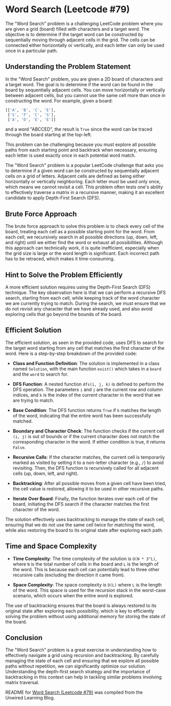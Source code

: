# Word Search (Leetcode #79)

The "Word Search" problem is a challenging LeetCode problem where you are given a grid (board) filled with characters and a target word. The objective is to determine if the target word can be constructed by sequentially moving through adjacent cells in the grid. The cells can be connected either horizontally or vertically, and each letter can only be used once in a particular path.

## Understanding the Problem Statement

In the "Word Search" problem, you are given a 2D board of characters and a target word. The goal is to determine if the word can be found in the board by sequentially adjacent cells. You can move horizontally or vertically between adjacent cells, but you cannot use the same cell more than once in constructing the word. For example, given a board:

```python
[['A', 'B', 'C', 'E'],
 ['S', 'F', 'C', 'S'],
 ['A', 'D', 'E', 'E']]
```

and a word "ABCCED", the result is `True` since the word can be traced through the board starting at the top-left.

This problem can be challenging because you must explore all possible paths from each starting point and backtrack when necessary, ensuring each letter is used exactly once in each potential word match.

The "Word Search" problem is a popular LeetCode challenge that asks you to determine if a given word can be constructed by sequentially adjacent cells on a grid of letters. Adjacent cells are defined as being either horizontally or vertically neighboring. Each letter must be used only once, which means we cannot revisit a cell. This problem often tests one's ability to effectively traverse a matrix in a recursive manner, making it an excellent candidate to apply Depth-First Search (DFS).

## Brute Force Approach

The brute force approach to solve this problem is to check every cell of the board, treating each cell as a possible starting point for the word. From each cell, we recursively search in all possible directions (up, down, left, and right) until we either find the word or exhaust all possibilities. Although this approach can technically work, it is quite inefficient, especially when the grid size is large or the word length is significant. Each incorrect path has to be retraced, which makes it time-consuming.

## Hint to Solve the Problem Efficiently

A more efficient solution requires using the Depth-First Search (DFS) technique. The key observation here is that we can perform a recursive DFS search, starting from each cell, while keeping track of the word character we are currently trying to match. During the search, we must ensure that we do not revisit any character that we have already used, and also avoid exploring cells that go beyond the bounds of the board.

## Efficient Solution

The efficient solution, as seen in the provided code, uses DFS to search for the target word starting from any cell that matches the first character of the word. Here is a step-by-step breakdown of the provided code:

* **Class and Function Definition**: The solution is implemented in a class named `Solution`, with the main function `exist()` which takes in a `board` and the `word` to search for.
    
* **DFS Function**: A nested function `dfs(i, j, k)` is defined to perform the DFS operation. The parameters `i` and `j` are the current row and column indices, and `k` is the index of the current character in the word that we are trying to match.
    
* **Base Condition**: The DFS function returns `True` if `k` matches the length of the word, indicating that the entire word has been successfully matched.
    
* **Boundary and Character Check**: The function checks if the current cell `(i, j)` is out of bounds or if the current character does not match the corresponding character in the word. If either condition is true, it returns `False`.
    
* **Recursive Calls**: If the character matches, the current cell is temporarily marked as visited by setting it to a non-letter character (e.g., `/`) to avoid revisiting. Then, the DFS function is recursively called for all adjacent cells (up, down, left, and right).
    
* **Backtracking**: After all possible moves from a given cell have been tried, the cell value is restored, allowing it to be used in other recursive paths.
    
* **Iterate Over Board**: Finally, the function iterates over each cell of the board, initiating the DFS search if the character matches the first character of the word.
    

The solution effectively uses backtracking to manage the state of each cell, ensuring that we do not use the same cell twice for matching the word, while also restoring the board to its original state after exploring each path.

## Time and Space Complexity

* **Time Complexity**: The time complexity of the solution is `O(N * 3^L)`, where `N` is the total number of cells in the board and `L` is the length of the word. This is because each cell can potentially lead to three other recursive calls (excluding the direction it came from).
    
* **Space Complexity**: The space complexity is `O(L)` where `L` is the length of the word. This space is used for the recursion stack in the worst-case scenario, which occurs when the entire word is explored.
    

The use of backtracking ensures that the board is always restored to its original state after exploring each possibility, which is key to efficiently solving the problem without using additional memory for storing the state of the board.

## Conclusion

The "Word Search" problem is a great exercise in understanding how to effectively navigate a grid using recursion and backtracking. By carefully managing the state of each cell and ensuring that we explore all possible paths without repetition, we can significantly optimize our solution. Understanding the depth-first search strategy and the importance of backtracking in this context can help in tackling similar problems involving matrix traversal.

README for [Word Search (Leetcode #79)](https://blog.unwiredlearning.com/word-search) was compiled from the Unwired Learning Blog.